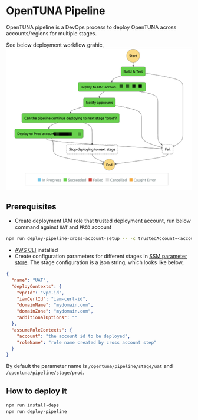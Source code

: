 # OpenTUNA Pipeline

OpenTUNA pipeline is a DevOps process to deploy OpenTUNA across accounts/regions for multiple stages.

See below deployment workflow grahic,
![workflow](pipeline.png)

## Prerequisites
- Create deployment IAM role that trusted deployment account, run below command against `UAT` and `PROD` account
```sh
npm run deploy-pipeline-cross-account-setup -- -c trustedAccount=<account id running the pipeline>
```
- [AWS CLI](https://docs.aws.amazon.com/cli/latest/userguide/cli-chap-install.html) installed
- Create configuration parameters for different stages in [SSM parameter store](https://docs.aws.amazon.com/systems-manager/latest/userguide/systems-manager-parameter-store.html). The stage configuration is a json string, which looks like below,
```json
{
  "name": "UAT",
  "deployContexts": {
    "vpcId": "vpc-id",
    "iamCertId": "iam-cert-id",
    "domainName": "mydomain.com",
    "domainZone": "mydomain.com",
    "additionalOptions": ""
  },
  "assumeRoleContexts": {
    "account": "the account id to be deployed",
    "roleName": "role name created by cross account step"
  }
}
```
By default the parameter name is `/opentuna/pipeline/stage/uat` and `/opentuna/pipeline/stage/prod`.

## How to deploy it
```sh
npm run install-deps
npm run deploy-pipeline
```